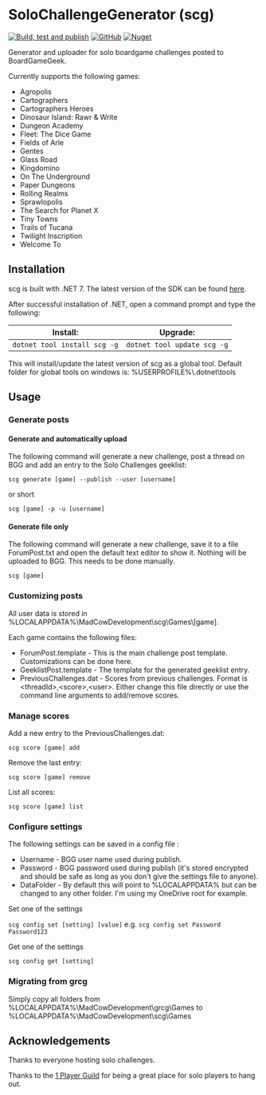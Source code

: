 # SoloChallengeGenerator (scg)
[![Build, test and publish](https://github.com/MadCowDevelopment/SoloChallengeGenerator/workflows/Build,%20test%20and%20publish/badge.svg)](https://github.com/MadCowDevelopment/SoloChallengeGenerator/actions?query=workflow%3A"Build%2C+test+and+publish")
[![GitHub](https://img.shields.io/github/license/MadCowDevelopment/SoloChallengeGenerator)](https://github.com/MadCowDevelopment/SoloChallengeGenerator/blob/master/LICENSE)
[![Nuget](https://img.shields.io/nuget/v/scg)](https://www.nuget.org/packages/scg/)

Generator and uploader for solo boardgame challenges posted to BoardGameGeek.

Currently supports the following games: 
* Agropolis
* Cartographers
* Cartographers Heroes
* Dinosaur Island: Rawr & Write
* Dungeon Academy
* Fleet: The Dice Game
* Fields of Arle
* Gentes
* Glass Road
* Kingdomino
* On The Underground
* Paper Dungeons
* Rolling Realms
* Sprawlopolis
* The Search for Planet X
* Tiny Towns
* Trails of Tucana
* Twilight Inscription
* Welcome To

## Installation

scg is built with .NET 7. The latest version of the SDK can be found [here](https://dotnet.microsoft.com/download).

After successful installation of .NET, open a command prompt and type the following:

| Install:                     | Upgrade:                    |
| ---------------------------- | --------------------------- |
| `dotnet tool install scg -g` | `dotnet tool update scg -g` |

This will install/update the latest version of scg as a global tool. Default folder for global tools on windows is: %USERPROFILE%\\.dotnet\tools

## Usage

### Generate posts

#### Generate and automatically upload
The following command will generate a new challenge, post a thread on BGG and add an entry to the Solo Challenges geeklist:

`scg generate [game] --publish --user [username]`

or short

`scg [game] -p -u [username]`

#### Generate file only
The following command will generate a new challenge, save it to a file ForumPost.txt and open the default text editor to show it. Nothing will be uploaded to BGG. This needs to be done manually.

`scg [game]`

### Customizing posts

All user data is stored in %LOCALAPPDATA%\MadCowDevelopment\scg\Games\\[game].

Each game contains the following files:
* ForumPost.template - This is the main challenge post template. Customizations can be done here.
* GeeklistPost.template - The template for the generated geeklist entry.
* PreviousChallenges.dat - Scores from previous challenges. Format is \<threadId>,\<score>,\<user>. Either change this file directly or use the command line arguments to add/remove scores.

### Manage scores

Add a new entry to the PreviousChallenges.dat:

`scg score [game] add`

Remove the last entry:

`scg score [game] remove`

List all scores:

`scg score [game] list`

### Configure settings

The following settings can be saved in a config file :
* Username - BGG user name used during publish.
* Password - BGG password used during publish (it's stored encrypted and should be safe as long as you don't give the settings file to anyone).
* DataFolder - By default this will point to %LOCALAPPDATA% but can be changed to any other folder. I'm using my OneDrive root for example.

Set one of the settings

`scg config set [setting] [value]` e.g. `scg config set Password Password123`

Get one of the settings

`scg config get [setting]`


### Migrating from grcg

Simply copy all folders from %LOCALAPPDATA%\MadCowDevelopment\grcg\Games to %LOCALAPPDATA%\MadCowDevelopment\scg\Games

## Acknowledgements

Thanks to everyone hosting solo challenges.

Thanks to the [1 Player Guild](https://boardgamegeek.com/guild/1303) for being a great place for solo players to hang out.
